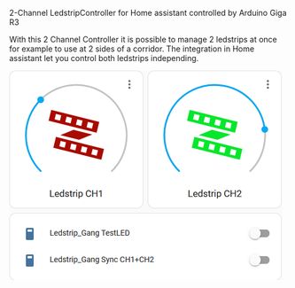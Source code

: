2-Channel LedstripController for Home assistant controlled by Arduino Giga R3

With this 2 Channel Controller it is possible to manage 2 ledstrips at once for example to use at 2 sides of a corridor.
The integration in Home assistant let you control both ledstrips independing.

<img src="extras/HA dashboard.png">
